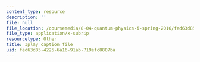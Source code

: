 ```yaml
---
content_type: resource
description: ''
file: null
file_location: /coursemedia/8-04-quantum-physics-i-spring-2016/fed63d8542256a1691ab719efc8807ba_jANZxzetPaQ.srt
file_type: application/x-subrip
resourcetype: Other
title: 3play caption file
uid: fed63d85-4225-6a16-91ab-719efc8807ba
---
```

